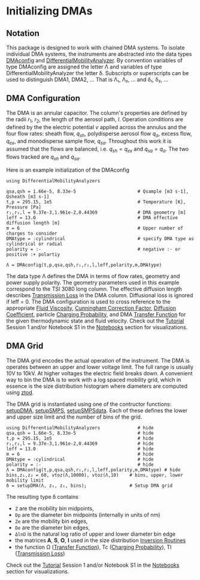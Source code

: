 # Initializing DMAs

## Notation
This package is designed to work with chained DMA systems. To isolate individual DMA systems, the instruments are abstracted into the data types [DMAconfig](@ref) and [DifferentialMobilityAnalyzer](@ref). By convention variables of type DMAconfig are assigned the letter Λ and variables of type DifferentialMobilityAnalyzer the letter δ. Subscripts or superscripts can be used to distinguish DMA1, DMA2, ... That is Λ₁, Λ₂, ... and δ₁, δ₂, ...

## DMA Configuration
The DMA is an annular capacitor. The column's properties are defined by the radii $r_1$, $r_2$, the length of the aerosol path, $l$. Operation conditions are defined by the the electric potential $v$ applied across the annulus and the four flow rates: sheath flow, $q_{sh}$, polydisperse aerosol flow $q_a$, excess flow, $q_{ex}$, and monodisperse sample flow, $q_{sa}$. Throughout this work it is assumed that the flows are balanced, i.e. $q_{sh} = q_{ex}$ and $q_{sa} = q_a$. The two flows tracked are $q_{sh}$ and $q_{sa}$.

Here is an example initialization of the DMAconfig

```@example
using DifferentialMobilityAnalyzers              

qsa,qsh = 1.66e-5, 8.33e-5                       # Qsample [m3 s-1], Qsheath [m3 s-1]
t,p = 295.15, 1e5                                # Temperature [K], Pressure [Pa]
r₁,r₂,l = 9.37e-3,1.961e-2,0.44369               # DMA geometry [m]
leff = 13.0                                      # DMA effective diffusion length [m]
m = 6                                            # Upper number of charges to consider
DMAtype = :cylindrical                           # specify DMA type as cylindrical or radial
polarity = :-                                    # negative :- or positive :+ polartiy

Λ = DMAconfig(t,p,qsa,qsh,r₁,r₂,l,leff,polarity,m,DMAtype)  
```

The data type Λ defines the DMA in terms of flow rates, geometry and power supply polarity. The geometry parameters used in this example correspond to the TSI 3080 long column. The effective diffusion length describes [Transmission Loss](@ref) in the DMA column. Diffusional loss is ignored if leff = 0. The DMA configuration is used to cross reference to the appropriate [Fluid Viscosity](@ref), [Cunningham Correction Factor](@ref), [Diffusion Coefficient](@ref), particle [Charging Probability](@ref), and DMA [Transfer Function](@ref) for the given thermodynamic state and fluid velocity. Check out the [Tutorial](@ref) Session 1 and/or Notebook S1 in the [Notebooks](@ref) section for visualizations.

## DMA Grid
The DMA grid encodes the actual operation of the instrument. The DMA is operates between an upper and lower voltage limit. The full range is usually 10V to 10kV. At higher voltages the electric field breaks down. A convenient way to bin the DMA is to work with a log spaced mobility grid, which in essence is the size distribution histogram where diameters are computed using [ztod](@ref). 

The DMA grid is instantiated using one of the contructor functions: [setupDMA](@ref), [setupSMPS](@ref), [setupSMPSdata](@ref). Each of these defines the lower and upper size limit and the number of bins of the grid. 

```@example
using DifferentialMobilityAnalyzers              # hide
qsa,qsh = 1.66e-5, 8.33e-5                       # hide
t,p = 295.15, 1e5                                # hide
r₁,r₂,l = 9.37e-3,1.961e-2,0.44369               # hide
leff = 13.0                                      # hide
m = 6                                            # hide
DMAtype = :cylindrical                           # hide
polarity = :-                                    # hide
Λ = DMAconfig(t,p,qsa,qsh,r₁,r₂,l,leff,polarity,m,DMAtype) # hide  
bins,z₁,z₂ = 60, vtoz(Λ,10000), vtoz(Λ,10)    # bins, upper, lower mobility limit
δ = setupDMA(Λ, z₁, z₂, bins);                # Setup DMA grid
```

The resulting type δ contains 
- ```Z``` are the mobility bin midpoints, 
- ```Dp``` are the diameter bin midpoints (internally in units of nm) 
- ```Ze``` are the mobility bin edges, 
- ```De``` are the diameter bin edges, 
- ```ΔlnD``` is the natural log ratio of upper and lower diameter bin edge
- the matrices 𝐀, 𝐒, 𝐎, 𝐈 used in the size distribution [Inversion Routines](@ref)
- the function Ω ([Transfer Function](@ref)), Tc ([Charging Probability](@ref)), Tl ([Transmission Loss](@ref))

Check out the [Tutorial](@ref) Session 1 and/or Notebook S1 in the [Notebooks](@ref) section for visualizations.